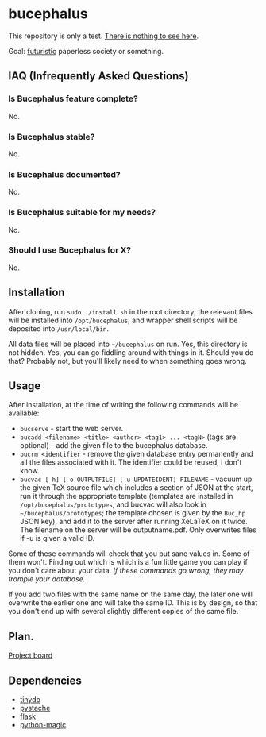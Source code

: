 # bucephalus

This repository is only a test. [There is nothing to see here](https://www.youtube.com/watch?v=V2MIvUx9uiQ).

Goal: [futuristic](https://abstrusegoose.com/440) paperless society or something.

## IAQ (Infrequently Asked Questions)
### Is Bucephalus feature complete?
No.

### Is Bucephalus stable?
No.

### Is Bucephalus documented?
No.

### Is Bucephalus suitable for my needs?
No.

### Should I use Bucephalus for X?
No.

## Installation
After cloning, run `sudo ./install.sh` in the root directory; the relevant files will be
installed into `/opt/bucephalus`, and wrapper shell scripts will be deposited into `/usr/local/bin`.

All data files will be placed into `~/bucephalus` on run. Yes, this directory is not hidden. Yes,
you can go fiddling around with things in it. Should you do that? Probably not, but you'll likely
need to when something goes wrong.

## Usage
After installation, at the time of writing the following commands will be available:

* `bucserve` - start the web server.
* `bucadd <filename> <title> <author> <tag1> ... <tagN>` (tags are optional) - add the given file to the bucephalus database.
* `bucrm <identifier` - remove the given database entry permanently and all the files associated with it. The identifier could be reused, I don't know.
* `bucvac [-h] [-o OUTPUTFILE] [-u UPDATEIDENT] FILENAME` - vacuum up the given TeX source file which includes a section of JSON at the start, run it through the appropriate template (templates are installed in `/opt/bucephalus/prototypes`, and bucvac will also look in `~/bucephalus/prototypes`; the template chosen is given by the `Buc_hp` JSON key), and add it to the server after running XeLaTeX on it twice. The filename on the server will be outputname.pdf. Only overwrites files if -u is given a valid ID.

Some of these commands will check that you put sane values in. Some of them won't. Finding out which is which is a fun little game
you can play if you don't care about your data. *If these commands go wrong, they may trample your database.*

If you add two files with the same name on the same day, the later one will overwrite the earlier one and will take the same ID. This is
by design, so that you don't end up with several slightly different copies of the same file.

## Plan.
[Project board](https://github.com/aelzenaar/bucephalus/projects/1)

## Dependencies
* [tinydb](https://pypi.org/project/tinydb/)
* [pystache](https://github.com/defunkt/pystache)
* [flask](http://flask.pocoo.org/)
* [python-magic](https://github.com/ahupp/python-magic)
